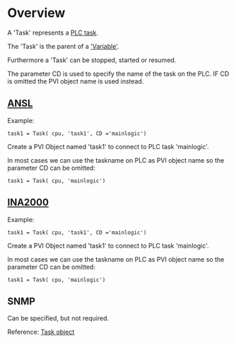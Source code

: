 # Overview

A 'Task' represents a [PLC task](https://help.br-automation.com/#/en/4/automationruntime%2Ftaskclasses%2Ftasks%2Ftasks.html).

The 'Task' is the parent of a ['Variable'](variable.md).

Furthermore a 'Task' can be stopped, started or resumed.

The parameter CD is used to specify the name of the task on the PLC.
IF CD is omitted the PVI object name is used instead.

## [ANSL](https://help.br-automation.com/#/en/4/automationnet%2Fpvibase%2Flines%2Flnansl%2Fpvilnansltask.htm)

Example:

```
task1 = Task( cpu, 'task1', CD ='mainlogic')
```

Create a PVI Object named 'task1' to connect to PLC task 'mainlogic'.

In most cases we can use the taskname on PLC as PVI object name so the parameter CD can be omitted:
```
task1 = Task( cpu, 'mainlogic')
```


## [INA2000](https://help.br-automation.com/#/en/4/automationnet%2Fpvibase%2Flines%2Flnina2%2Fpvilnina2task.htm)

Example:

```
task1 = Task( cpu, 'task1', CD ='mainlogic')
```

Create a PVI Object named 'task1' to connect to PLC task 'mainlogic'.

In most cases we can use the taskname on PLC as PVI object name so the parameter CD can be omitted:
```
task1 = Task( cpu, 'mainlogic')
```


## SNMP

Can be specified, but not required.


Reference: [Task object](../reference/task.md)